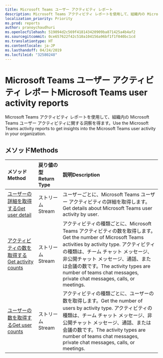 ```yaml
---
title: Microsoft Teams ユーザー アクティビティ レポート
description: Microsoft Teams アクティビティ レポートを使用して、組織内の Microsoft Teams ユーザー アクティビティに関する洞察を得ます。
localization_priority: Priority
ms.prod: reports
author: pranoychaudhuri
ms.openlocfilehash: 519094d2c569f418143420909ba871425a4b4af2
ms.sourcegitcommit: 0ce657622f42c510a104156a96bf1f1f040bc1cd
ms.translationtype: HT
ms.contentlocale: ja-JP
ms.lasthandoff: 04/24/2019
ms.locfileid: "32580248"
---
```

# <a name="microsoft-teams-user-activity-reports"></a><span data-ttu-id="cdf49-103">Microsoft Teams ユーザー アクティビティ レポート</span><span class="sxs-lookup"><span data-stu-id="cdf49-103">Microsoft Teams user activity reports</span></span>

<span data-ttu-id="cdf49-104">Microsoft Teams アクティビティ レポートを使用して、組織内の Microsoft Teams ユーザー アクティビティに関する洞察を得ます。</span><span class="sxs-lookup"><span data-stu-id="cdf49-104">Use the Microsoft Teams activity reports to get insights into the Microsoft Teams user activity in your organization.</span></span>

## <a name="methods"></a><span data-ttu-id="cdf49-105">メソッド</span><span class="sxs-lookup"><span data-stu-id="cdf49-105">Methods</span></span>

| <span data-ttu-id="cdf49-106">メソッド</span><span class="sxs-lookup"><span data-stu-id="cdf49-106">Method</span></span>                                   | <span data-ttu-id="cdf49-107">戻り値の型</span><span class="sxs-lookup"><span data-stu-id="cdf49-107">Return Type</span></span> | <span data-ttu-id="cdf49-108">説明</span><span class="sxs-lookup"><span data-stu-id="cdf49-108">Description</span></span>                              |
| :--------------------------------------- | :---------- | :--------------------------------------- |
| [<span data-ttu-id="cdf49-109">ユーザーの詳細を取得する</span><span class="sxs-lookup"><span data-stu-id="cdf49-109">Get user detail</span></span>](../api/reportroot-getteamsuseractivityuserdetail.md) | <span data-ttu-id="cdf49-110">ストリーム</span><span class="sxs-lookup"><span data-stu-id="cdf49-110">Stream</span></span>      | <span data-ttu-id="cdf49-111">ユーザーごとに、Microsoft Teams ユーザー アクティビティの詳細を取得します。</span><span class="sxs-lookup"><span data-stu-id="cdf49-111">Get details about Microsoft Teams user activity by user.</span></span> |
| [<span data-ttu-id="cdf49-112">アクティビティの数を取得する</span><span class="sxs-lookup"><span data-stu-id="cdf49-112">Get activity counts</span></span>](../api/reportroot-getteamsuseractivitycounts.md) | <span data-ttu-id="cdf49-113">ストリーム</span><span class="sxs-lookup"><span data-stu-id="cdf49-113">Stream</span></span>      | <span data-ttu-id="cdf49-114">アクティビティの種類ごとに、Microsoft Teams アクティビティの数を取得します。</span><span class="sxs-lookup"><span data-stu-id="cdf49-114">Get the number of Microsoft Teams activities by activity type.</span></span> <span data-ttu-id="cdf49-115">アクティビティの種類は、チーム チャット メッセージ、非公開チャット メッセージ、通話、または会議の数です。</span><span class="sxs-lookup"><span data-stu-id="cdf49-115">The activity types are number of teams chat messages, private chat messages, calls, or meetings.</span></span> |
| [<span data-ttu-id="cdf49-116">ユーザーの数を取得する</span><span class="sxs-lookup"><span data-stu-id="cdf49-116">Get user counts</span></span>](../api/reportroot-getteamsuseractivityusercounts.md) | <span data-ttu-id="cdf49-117">ストリーム</span><span class="sxs-lookup"><span data-stu-id="cdf49-117">Stream</span></span>      | <span data-ttu-id="cdf49-118">アクティビティの種類ごとに、ユーザーの数を取得します。</span><span class="sxs-lookup"><span data-stu-id="cdf49-118">Get the number of users by activity type.</span></span> <span data-ttu-id="cdf49-119">アクティビティの種類は、チーム チャット メッセージ、非公開チャット メッセージ、通話、または会議の数です。</span><span class="sxs-lookup"><span data-stu-id="cdf49-119">The activity types are number of teams chat messages, private chat messages, calls, or meetings.</span></span> |
